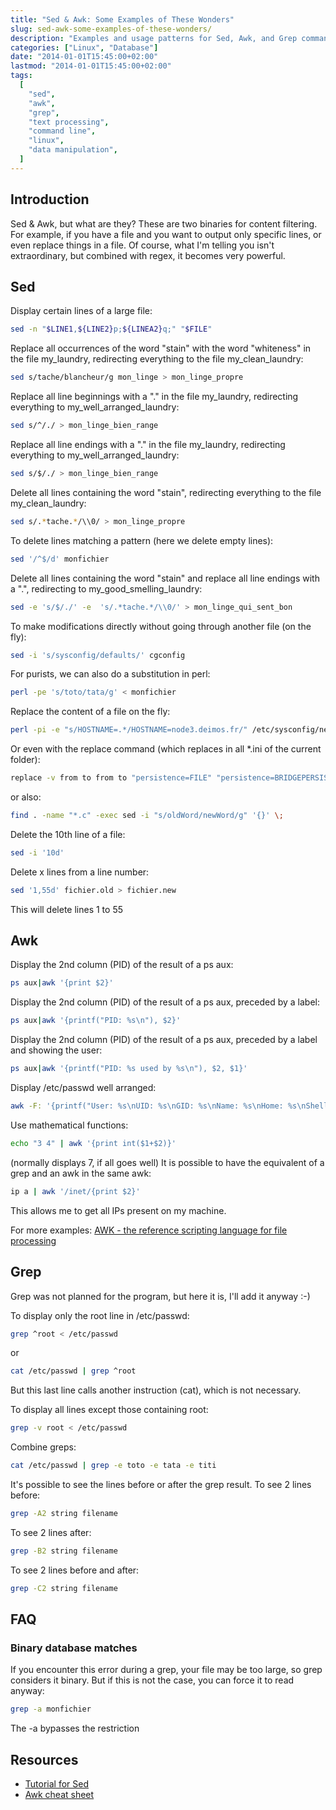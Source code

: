 ```yaml
---
title: "Sed & Awk: Some Examples of These Wonders"
slug: sed-awk-some-examples-of-these-wonders/
description: "Examples and usage patterns for Sed, Awk, and Grep commands in Linux for text manipulation, filtering, and processing."
categories: ["Linux", "Database"]
date: "2014-01-01T15:45:00+02:00"
lastmod: "2014-01-01T15:45:00+02:00"
tags:
  [
    "sed",
    "awk",
    "grep",
    "text processing",
    "command line",
    "linux",
    "data manipulation",
  ]
---
```


## Introduction

Sed & Awk, but what are they? These are two binaries for content filtering. For example, if you have a file and you want to output only specific lines, or even replace things in a file. Of course, what I'm telling you isn't extraordinary, but combined with regex, it becomes very powerful.

## Sed

Display certain lines of a large file:

```bash
sed -n "$LINE1,${LINE2}p;${LINEA2}q;" "$FILE"
```

Replace all occurrences of the word "stain" with the word "whiteness" in the file my_laundry, redirecting everything to the file my_clean_laundry:

```bash
sed s/tache/blancheur/g mon_linge > mon_linge_propre
```

Replace all line beginnings with a "." in the file my_laundry, redirecting everything to my_well_arranged_laundry:

```bash
sed s/^/./ > mon_linge_bien_range
```

Replace all line endings with a "." in the file my_laundry, redirecting everything to my_well_arranged_laundry:

```bash
sed s/$/./ > mon_linge_bien_range
```

Delete all lines containing the word "stain", redirecting everything to the file my_clean_laundry:

```bash
sed s/.*tache.*/\\0/ > mon_linge_propre
```

To delete lines matching a pattern (here we delete empty lines):

```bash
sed '/^$/d' monfichier
```

Delete all lines containing the word "stain" and replace all line endings with a ".", redirecting to my_good_smelling_laundry:

```bash
sed -e 's/$/./' -e  's/.*tache.*/\\0/' > mon_linge_qui_sent_bon
```

To make modifications directly without going through another file (on the fly):

```bash
sed -i 's/sysconfig/defaults/' cgconfig
```

For purists, we can also do a substitution in perl:

```bash
perl -pe 's/toto/tata/g' < monfichier
```

Replace the content of a file on the fly:

```bash
perl -pi -e "s/HOSTNAME=.*/HOSTNAME=node3.deimos.fr/" /etc/sysconfig/network
```

Or even with the replace command (which replaces in all \*.ini of the current folder):

```bash
replace -v from to from to "persistence=FILE" "persistence=BRIDGEPERSISTENCE" -- *.ini
```

or also:

```bash
find . -name "*.c" -exec sed -i "s/oldWord/newWord/g" '{}' \;
```

Delete the 10th line of a file:

```bash
sed -i '10d'
```

Delete x lines from a line number:

```bash
sed '1,55d' fichier.old > fichier.new
```

This will delete lines 1 to 55

## Awk

Display the 2nd column (PID) of the result of a ps aux:

```bash
ps aux|awk '{print $2}'
```

Display the 2nd column (PID) of the result of a ps aux, preceded by a label:

```bash
ps aux|awk '{printf("PID: %s\n"), $2}'
```

Display the 2nd column (PID) of the result of a ps aux, preceded by a label and showing the user:

```bash
ps aux|awk '{printf("PID: %s used by %s\n"), $2, $1}'
```

Display /etc/passwd well arranged:

```bash
awk -F: '{printf("User: %s\nUID: %s\nGID: %s\nName: %s\nHome: %s\nShell: %s\n", $1, $3, $4, $5, $6, $7)}' /etc/passwd
```

Use mathematical functions:

```bash
echo "3 4" | awk '{print int($1+$2)}'
```

(normally displays 7, if all goes well)
It is possible to have the equivalent of a grep and an awk in the same awk:

```bash
ip a | awk '/inet/{print $2}'
```

This allows me to get all IPs present on my machine.

For more examples: [AWK - the reference scripting language for file processing](../../../static/pdf/awk.pdf)

## Grep

Grep was not planned for the program, but here it is, I'll add it anyway :-)

To display only the root line in /etc/passwd:

```bash
grep ^root < /etc/passwd
```

or

```bash
cat /etc/passwd | grep ^root
```

But this last line calls another instruction (cat), which is not necessary.

To display all lines except those containing root:

```bash
grep -v root < /etc/passwd
```

Combine greps:

```bash
cat /etc/passwd | grep -e toto -e tata -e titi
```

It's possible to see the lines before or after the grep result. To see 2 lines before:

```bash
grep -A2 string filename
```

To see 2 lines after:

```bash
grep -B2 string filename
```

To see 2 lines before and after:

```bash
grep -C2 string filename
```

## FAQ

### Binary database matches

If you encounter this error during a grep, your file may be too large, so grep considers it binary. But if this is not the case, you can force it to read anyway:

```bash
grep -a monfichier
```

The -a bypasses the restriction

## Resources
- [Tutorial for Sed](../../../static/pdf/sed_tuto.pdf)
- [Awk cheat sheet](../../../static/pdf/awk.cheat.sheet.pdf)
